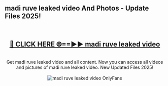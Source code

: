 <h2>madi ruve leaked video And Photos - Update Files 2025!</h2>
<br>
<div align="center">
<h2><a href="https://top-ai-tools.click/QrbHav" rel="nofollow">🔴 CLICK HERE 🌐==►► madi ruve leaked video</a></h2>
<br>
Get madi ruve leaked video and all content. Now you can access all videos and pictures of madi ruve leaked video. New Updated Files 2025!
<br>
<br>
<a href="https://top-ai-tools.click/QrbHav" rel="nofollow" data-target="animated-image.originalLink"><img src="https://i.ibb.co.com/WyWwxjT/player-gif2.gif" alt="madi ruve leaked video OnlyFans" style="max-width: 100%; display: inline-block;" data-target="animated-image.originalImage"></a>
</div>
<br>